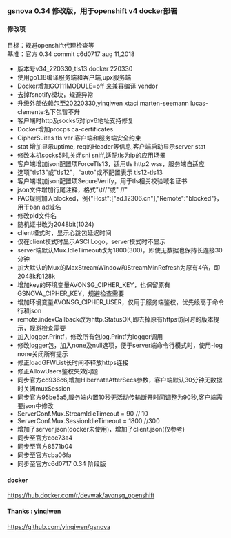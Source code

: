 

### gsnova 0.34 修改版，用于openshift v4 docker部署  


#### 修改项  

目标：规避openshift代理检查等  
基准：官方 0.34 commit  c6d0717 aug 11,2018  
- 版本号v34_220330_tls13 docker 220330  
- 使用go1.18编译服务端和客户端,upx服务端  
- Docker增加GO111MODULE=off 来兼容编译 vendor  
- 去掉fsnotify模块，规避异常  
- 升级外部依赖包至20220330,yinqiwen xtaci marten-seemann lucas-clemente名下包暂不升  
- 客户端时http及socks5对ipv6地址支持修复  
- Docker增加procps ca-certificates  
- CipherSuites tls ver 客户端和服务端安全约束  
- stat 增加显示uptime, req的Header等信息,客户端启动显示server stat  
- 修改本机socks5时,关闭sni sniff,适配tls为ip的应用场景  
- 客户端增加json配置项ForceTls13，适用tls http2 wss，服务端自适应  
- 选项"tls13"或"tls12"，“auto"或不配置表示 tls12-tls13  
- 客户端增加json配置项SecureVerify，用于tls相关校验域名证书   
- json文件增加行尾注释，格式"\t//"或" //"  
- PAC规则加入blocked，例{"Host":["ad.12306.cn"],"Remote":"blocked"}，用于ban ad域名  
- 修改pid文件名  
- 随机证书改为2048bit(1024)  
- client模式时，显示心跳包延迟时间  
- 仅在client模式时显示ASCIILogo，server模式时不显示  
- server端默认Mux.IdleTimeout改为1800(300)，即使无数据也保持长连接30分钟  
- 加大默认的Mux的MaxStreamWindow和StreamMinRefresh为原有4倍，即2048k和128k  
- 增加key的环境变量AVONSG_CIPHER_KEY，也保留原有GSNOVA_CIPHER_KEY，规避检查需要  
- 增加环境变量AVONSG_CIPHER_USER，仅用于服务端鉴权，优先级高于命令行和json  
- remote.indexCallback改为http.StatusOK,即去掉原有https访问时的版本提示，规避检查需要  
- 加入logger.Printf，修改所有包log.Printf为logger调用  
- 修改logger包，加入none及null选项，便于server端命令行模式时，使用-log none关闭所有提示  
- 修正loadGFWList长时间不释放https连接  
- 修正AllowUsers鉴权失效问题
- 同步官方cd936c6,增加HibernateAfterSecs参数，客户端默认30分钟无数据时关闭muxSession    
- 同步官方95be5a5,服务端内置10秒无活动传输断开时间调整为90秒,客户端需要json中修改      
- ServerConf.Mux.StreamIdleTimeout = 90 // 10  
- ServerConf.Mux.SessionIdleTimeout = 1800 //300  
- 增加了server.json(docker未使用)，增加了client.json(仅参考)  
- 同步至官方cee73a4  
- 同步至官方8571b04  
- 同步至官方cba06fa  
- 同步至官方c6d0717 0.34 阶段版  

#### docker  
<https://hub.docker.com/r/devwak/avonsg_openshift>  


#### Thanks : yinqiwen  
<https://github.com/yinqiwen/gsnova>  
  
  
  

